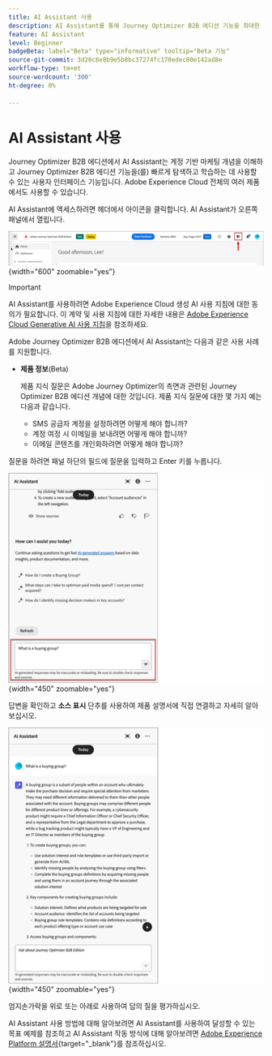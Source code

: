 ```yaml
---
title: AI Assistant 사용
description: AI Assistant를 통해 Journey Optimizer B2B 에디션 기능을 최대한 활용하는 방법을 살펴볼 수 있습니다.
feature: AI Assistant
level: Beginner
badgeBeta: label="Beta" type="informative" tooltip="Beta 기능"
source-git-commit: 3d20c8e8b9e5b8bc37274fc170edec80e142ad8e
workflow-type: tm+mt
source-wordcount: '300'
ht-degree: 0%

---
```


# AI Assistant 사용

Journey Optimizer B2B 에디션에서 AI Assistant는 계정 기반 마케팅 개념을 이해하고 Journey Optimizer B2B 에디션 기능<!-- get operational insights for your specific environment -->을(를) 빠르게 탐색하고 학습하는 데 사용할 수 있는 사용자 인터페이스 기능입니다. Adobe Experience Cloud 전체의 여러 제품에서도 사용할 수 있습니다.

AI Assistant에 액세스하려면 헤더에서 아이콘을 클릭합니다. AI Assistant가 오른쪽 패널에서 열립니다.

![아이콘을 클릭하여 AI Assistant에 액세스합니다](./assets/ai-assistant-icon-header.png){width="600" zoomable="yes"}

>[!IMPORTANT]
>
>AI Assistant를 사용하려면 Adobe Experience Cloud 생성 AI 사용 지침에 대한 동의가 필요합니다. 이 계약 및 사용 지침에 대한 자세한 내용은 [Adobe Experience Cloud Generative AI 사용 지침](https://www.adobe.com/legal/licenses-terms/adobe-dx-gen-ai-user-guidelines.html)을 참조하세요.

Adobe Journey Optimizer B2B 에디션에서 AI Assistant는 다음과 같은 사용 사례를 지원합니다.

* **제품 정보**(Beta)

  제품 지식 질문은 Adobe Journey Optimizer의 측면과 관련된 Journey Optimizer B2B 에디션 개념에 대한 것입니다. 제품 지식 질문에 대한 몇 가지 예는 다음과 같습니다.

   * SMS 공급자 계정을 설정하려면 어떻게 해야 합니까?
   * 계정 여정 시 이메일을 보내려면 어떻게 해야 합니까?
   * 이메일 콘텐츠를 개인화하려면 어떻게 해야 합니까?

<!-- 
* **Operational insights** in journeys (Beta)

    Operational insight questions are about the journey objects in your organization's sandbox. Some examples of operational insight questions or prompts include:

    * How many live journeys do I have in Adobe Journey Optimizer?
    * Give me a list of all the scheduled journeys
    * How many Journeys have been created in the last 7 days?

    >[!NOTE]
    >
    >The only Adobe Journey Optimizer B2B Edition object you have access to ask the AI Assistant operational insights questions about is **Journeys**. It will only have data for the sandbox you are currently in.
-->
질문을 하려면 패널 하단의 필드에 질문을 입력하고 Enter 키를 누릅니다.

![텍스트 상자에 질문을 입력하십시오](./assets/ai-assistant-ask-question.png){width="450" zoomable="yes"}

답변을 확인하고 **소스 표시** 단추를 사용하여 제품 설명서에 직접 연결하고 자세히 알아보십시오.

![AI Assistant 쿼리의 결과](./assets/ai-assistant-answer.png){width="450" zoomable="yes"}

엄지손가락을 위로 또는 아래로 사용하여 답의 질을 평가하십시오.

AI Assistant 사용 방법에 대해 알아보려면 AI Assistant를 사용하여 달성할 수 있는 목표 예제를 참조하고 AI Assistant 작동 방식에 대해 알아보려면 [Adobe Experience Platform 설명서](https://experienceleague.adobe.com/en/docs/experience-platform/ai-assistant/home){target="_blank"}를 참조하십시오.
